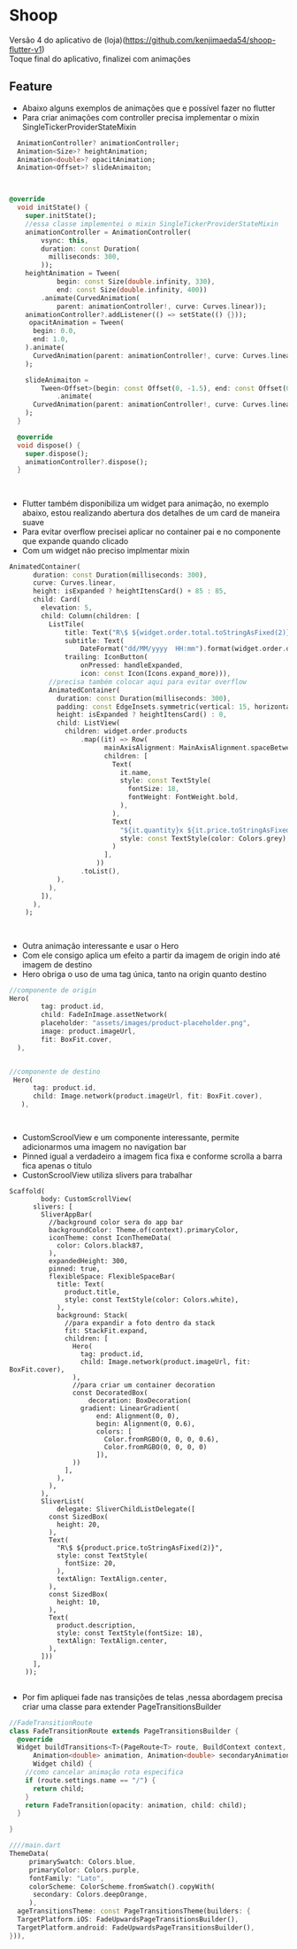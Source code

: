 # Shoop
Versão 4 do aplicativo de (loja)(https://github.com/kenjimaeda54/shoop-flutter-v1)  </br>
Toque final do aplicativo, finalizei com animações


## Feature
- Abaixo alguns exemplos de animações que e possível fazer no flutter
- Para criar animações com controller precisa implementar o mixin SingleTickerProviderStateMixin

```dart
  AnimationController? animationController;
  Animation<Size>? heightAnimation;
  Animation<double>? opacitAnimation;
  Animation<Offset>? slideAnimaiton;



@override
  void initState() {
    super.initState();
    //essa classe implementei o mixin SingleTickerProviderStateMixin
    animationController = AnimationController(
        vsync: this,
        duration: const Duration(
          milliseconds: 300,
        ));
    heightAnimation = Tween(
            begin: const Size(double.infinity, 330),
            end: const Size(double.infinity, 400))
        .animate(CurvedAnimation(
            parent: animationController!, curve: Curves.linear));
    animationController?.addListener(() => setState(() {}));
     opacitAnimation = Tween(
      begin: 0.0,
      end: 1.0,
    ).animate(
      CurvedAnimation(parent: animationController!, curve: Curves.linear),
    );

    slideAnimaiton =
        Tween<Offset>(begin: const Offset(0, -1.5), end: const Offset(0, 0))
            .animate(
      CurvedAnimation(parent: animationController!, curve: Curves.linear),
    );
  }

  @override
  void dispose() {
    super.dispose();
    animationController?.dispose();
  }



```

##
- Flutter também disponibiliza um widget para animação, no exemplo abaixo, estou realizando abertura dos detalhes de um card de maneira suave
- Para evitar overflow precisei aplicar no container pai e no componente que expande quando clicado
- Com um widget não preciso implmentar mixin


```dart
AnimatedContainer(
      duration: const Duration(milliseconds: 300),
      curve: Curves.linear,
      height: isExpanded ? heightItensCard() + 85 : 85,
      child: Card(
        elevation: 5,
        child: Column(children: [
          ListTile(
              title: Text("R\$ ${widget.order.total.toStringAsFixed(2)}"),
              subtitle: Text(
                  DateFormat("dd/MM/yyyy  HH:mm").format(widget.order.date)),
              trailing: IconButton(
                  onPressed: handleExpanded,
                  icon: const Icon(Icons.expand_more))),
          //precisa também colocar aqui para evitar overflow
          AnimatedContainer(
            duration: const Duration(milliseconds: 300),
            padding: const EdgeInsets.symmetric(vertical: 15, horizontal: 20),
            height: isExpanded ? heightItensCard() : 0,
            child: ListView(
              children: widget.order.products
                  .map((it) => Row(
                        mainAxisAlignment: MainAxisAlignment.spaceBetween,
                        children: [
                          Text(
                            it.name,
                            style: const TextStyle(
                              fontSize: 18,
                              fontWeight: FontWeight.bold,
                            ),
                          ),
                          Text(
                            "${it.quantity}x ${it.price.toStringAsFixed(2)}",
                            style: const TextStyle(color: Colors.grey),
                          )
                        ],
                      ))
                  .toList(),
            ),
          ),
        ]),
      ),
    );



```

## 
- Outra animação interessante e usar o Hero
- Com ele consigo aplica um efeito a partir da imagem de origin indo  até  imagem de destino
- Hero obriga o uso de uma tag única, tanto na  origin quanto destino


```dart
//componente de origin
Hero(
        tag: product.id,
        child: FadeInImage.assetNetwork(
        placeholder: "assets/images/product-placeholder.png",
        image: product.imageUrl,
        fit: BoxFit.cover,
  ),


//componente de destino
 Hero(
      tag: product.id,
      child: Image.network(product.imageUrl, fit: BoxFit.cover),
   ),



```

## 
- CustomScroolView e um componente interessante, permite adicionarmos uma imagem no navigation bar
- Pinned igual a verdadeiro a imagem fica fixa e conforme scrolla a barra fica apenas o titulo
- CustonScroolView utiliza slivers para trabalhar

```flutter
Scaffold( 
        body: CustomScrollView(
      slivers: [
        SliverAppBar(
          //background color sera do app bar
          backgroundColor: Theme.of(context).primaryColor,
          iconTheme: const IconThemeData(
            color: Colors.black87,
          ),
          expandedHeight: 300,
          pinned: true,
          flexibleSpace: FlexibleSpaceBar(
            title: Text(
              product.title,
              style: const TextStyle(color: Colors.white),
            ),
            background: Stack(
              //para expandir a foto dentro da stack
              fit: StackFit.expand,
              children: [
                Hero(
                  tag: product.id,
                  child: Image.network(product.imageUrl, fit: BoxFit.cover),
                ),
                //para criar um container decoration
                const DecoratedBox(
                    decoration: BoxDecoration(
                  gradient: LinearGradient(
                      end: Alignment(0, 0),
                      begin: Alignment(0, 0.6),
                      colors: [
                        Color.fromRGBO(0, 0, 0, 0.6),
                        Color.fromRGBO(0, 0, 0, 0)
                      ]),
                ))
              ],
            ),
          ),
        ),
        SliverList(
            delegate: SliverChildListDelegate([
          const SizedBox(
            height: 20,
          ),
          Text(
            "R\$ ${product.price.toStringAsFixed(2)}",
            style: const TextStyle(
              fontSize: 20,
            ),
            textAlign: TextAlign.center,
          ),
          const SizedBox(
            height: 10,
          ),
          Text(
            product.description,
            style: const TextStyle(fontSize: 18),
            textAlign: TextAlign.center,
          ),
        ]))
      ],
    ));

```

##
- Por fim apliquei fade nas transições de telas ,nessa abordagem precisa criar uma classe para extender PageTransitionsBuilder

```dart
//FadeTransitionRoute
class FadeTransitionRoute extends PageTransitionsBuilder {
  @override
  Widget buildTransitions<T>(PageRoute<T> route, BuildContext context,
      Animation<double> animation, Animation<double> secondaryAnimation,
      Widget child) {
    //como cancelar animação rota especifica
    if (route.settings.name == "/") {
      return child;
    }
    return FadeTransition(opacity: animation, child: child);
  }

}

////main.dart
ThemeData(
     primarySwatch: Colors.blue,
     primaryColor: Colors.purple,
     fontFamily: "Lato",
     colorScheme: ColorScheme.fromSwatch().copyWith(
      secondary: Colors.deepOrange,
     ),
  ageTransitionsTheme: const PageTransitionsTheme(builders: {
  TargetPlatform.iOS: FadeUpwardsPageTransitionsBuilder(),
  TargetPlatform.android: FadeUpwardsPageTransitionsBuilder(),
})),



```



